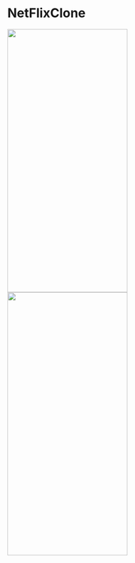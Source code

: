 # NetFlixClone


<p align="start">
<img align="start" width="270" height="590" src="https://github.com/DevEzequias/NetFlixClone/assets/87769114/6f7ad66c-d731-43e9-91c5-6142a5d00461.jpg">
<img align="start" width="270" height="590" src="https://github.com/DevEzequias/NetFlixClone/assets/87769114/7f29a2da-f58f-4df5-babd-7377972225d9.jpg">
<br />
</p>
